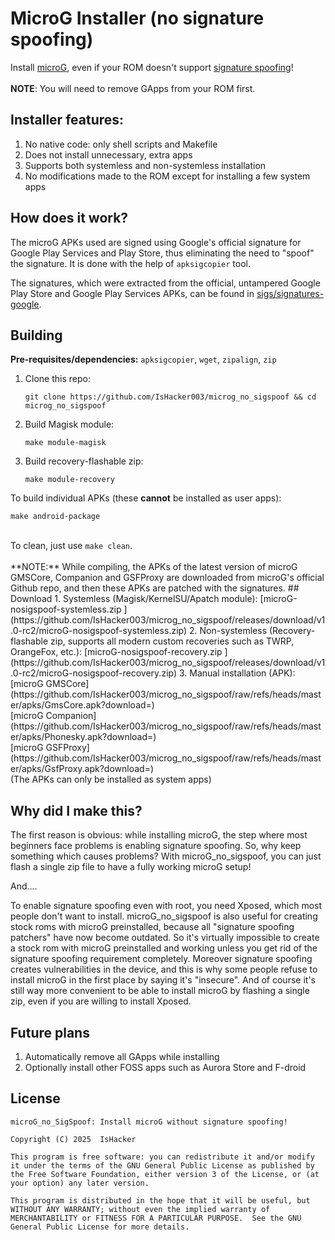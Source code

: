 # MicroG Installer (no signature spoofing)
Install [microG](https://microg.org), even if your ROM doesn't support [signature spoofing](https://github.com/microg/GmsCore/wiki/Signature-Spoofing)!
<br><br>**NOTE**: You will need to remove GApps from your ROM first.
## Installer features:
1. No native code: only shell scripts and Makefile
2. Does not install unnecessary, extra apps
3. Supports both systemless and non-systemless installation
4. No modifications made to the ROM except for installing a few system apps
## How does it work?
The microG APKs used are signed using Google's official signature for Google Play Services and Play Store, thus eliminating the need to "spoof" the signature. It is done with the help of `apksigcopier` tool.

The signatures, which were extracted from the official, untampered Google Play Store and Google Play Services APKs, can be found in [sigs/signatures-google](https://github.com/IsHacker003/microg_no_sigspoof/tree/master/sigs/signatures-google).
## Building
**Pre-requisites/dependencies:** `apksigcopier`, `wget`, `zipalign`, `zip`
1. Clone this repo:
   ```
   git clone https://github.com/IsHacker003/microg_no_sigspoof && cd microg_no_sigspoof
   ```
2. Build Magisk module:
   ```
   make module-magisk
   ```
3. Build recovery-flashable zip:
   ```
   make module-recovery
   ```
To build individual APKs (these **cannot** be installed as user apps):
```
make android-package
```
<br>
To clean, just use <code>make clean</code>. <br><br>
**NOTE:** While compiling, the APKs of the latest version of microG GMSCore, Companion and GSFProxy are downloaded from microG's official Github repo, and then these APKs are patched with the signatures.
## Download
1. Systemless (Magisk/KernelSU/Apatch module): [microG-nosigspoof-systemless.zip
](https://github.com/IsHacker003/microg_no_sigspoof/releases/download/v1.0-rc2/microG-nosigspoof-systemless.zip)
2. Non-systemless (Recovery-flashable zip, supports all modern custom recoveries such as TWRP, OrangeFox, etc.): [microG-nosigspoof-recovery.zip
](https://github.com/IsHacker003/microg_no_sigspoof/releases/download/v1.0-rc2/microG-nosigspoof-recovery.zip)
3. Manual installation (APK):
   <br>[microG GMSCore](https://github.com/IsHacker003/microg_no_sigspoof/raw/refs/heads/master/apks/GmsCore.apk?download=)
   <br>[microG Companion](https://github.com/IsHacker003/microg_no_sigspoof/raw/refs/heads/master/apks/Phonesky.apk?download=)
   <br>[microG GSFProxy](https://github.com/IsHacker003/microg_no_sigspoof/raw/refs/heads/master/apks/GsfProxy.apk?download=)
<br>(The APKs can only be installed as system apps)

## Why did I make this?
The first reason is obvious: while installing microG, the step where most beginners face problems is enabling signature spoofing. So, why keep something which causes problems? With microG_no_sigspoof, you can just flash a single zip file to have a fully working microG setup!

And....

To enable signature spoofing even with root, you need Xposed, which most people don't want to install. microG_no_sigspoof is also useful for creating stock roms with microG preinstalled, because all "signature spoofing patchers" have now become outdated. So it's virtually impossible to create a stock rom with microG preinstalled and working unless you get rid of the signature spoofing requirement completely. Moreover signature spoofing creates vulnerabilities in the device, and this is why some people refuse to install microG in the first place by saying it's "insecure". And of course it's still way more convenient to be able to install microG by flashing a single zip, even if you are willing to install Xposed.


## Future plans
1. Automatically remove all GApps while installing
2. Optionally install other FOSS apps such as Aurora Store and F-droid
## License
```
microG_no_SigSpoof: Install microG without signature spoofing!

Copyright (C) 2025  IsHacker

This program is free software: you can redistribute it and/or modify it under the terms of the GNU General Public License as published by the Free Software Foundation, either version 3 of the License, or (at your option) any later version. 

This program is distributed in the hope that it will be useful, but WITHOUT ANY WARRANTY; without even the implied warranty of MERCHANTABILITY or FITNESS FOR A PARTICULAR PURPOSE.  See the GNU General Public License for more details.
```

